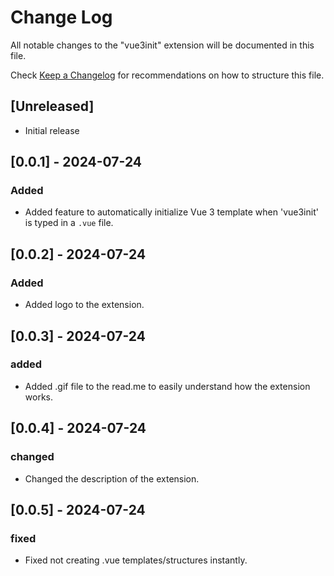 # Change Log

All notable changes to the "vue3init" extension will be documented in this file.

Check [Keep a Changelog](http://keepachangelog.com/) for recommendations on how to structure this file.

## [Unreleased]

- Initial release

## [0.0.1] - 2024-07-24
### Added
- Added feature to automatically initialize Vue 3 template when 'vue3init' is typed in a `.vue` file.

## [0.0.2] - 2024-07-24
### Added
- Added logo to the extension.

## [0.0.3] - 2024-07-24
### added 
- Added .gif file to the read.me to easily understand how the extension works.

## [0.0.4] - 2024-07-24
### changed 
- Changed the description of the extension.

## [0.0.5] - 2024-07-24
### fixed
- Fixed not creating .vue templates/structures instantly.
